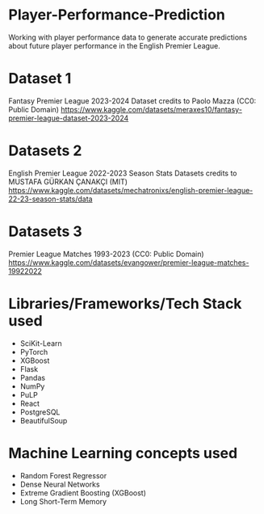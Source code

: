 # Player-Performance-Prediction
Working with player performance data to generate accurate predictions about future player performance in the English Premier League.
# Dataset 1
Fantasy Premier League 2023-2024 Dataset credits to Paolo Mazza (CC0: Public Domain)
https://www.kaggle.com/datasets/meraxes10/fantasy-premier-league-dataset-2023-2024
# Datasets 2
English Premier League 2022-2023 Season Stats Datasets credits to MUSTAFA GÜRKAN ÇANAKÇI (MIT)
https://www.kaggle.com/datasets/mechatronixs/english-premier-league-22-23-season-stats/data
# Datasets 3
Premier League Matches 1993-2023 (CC0: Public Domain)
https://www.kaggle.com/datasets/evangower/premier-league-matches-19922022
# Libraries/Frameworks/Tech Stack used
- SciKit-Learn
- PyTorch
- XGBoost
- Flask
- Pandas
- NumPy
- PuLP
- React
- PostgreSQL
- BeautifulSoup
# Machine Learning concepts used
- Random Forest Regressor
- Dense Neural Networks
- Extreme Gradient Boosting (XGBoost)
- Long Short-Term Memory

